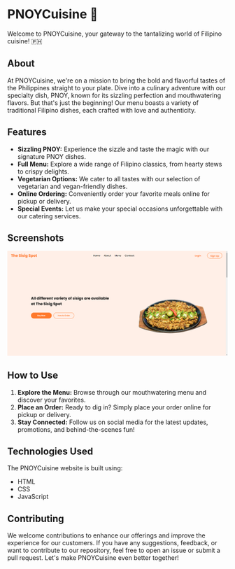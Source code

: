 # PNOYCuisine 🍴

Welcome to PNOYCuisine, your gateway to the tantalizing world of Filipino cuisine! 🇵🇭

## About

At PNOYCuisine, we're on a mission to bring the bold and flavorful tastes of the Philippines straight to your plate. Dive into a culinary adventure with our specialty dish, PNOY, known for its sizzling perfection and mouthwatering flavors. But that's just the beginning! Our menu boasts a variety of traditional Filipino dishes, each crafted with love and authenticity.

## Features

- **Sizzling PNOY:** Experience the sizzle and taste the magic with our signature PNOY dishes.
- **Full Menu:** Explore a wide range of Filipino classics, from hearty stews to crispy delights.
- **Vegetarian Options:** We cater to all tastes with our selection of vegetarian and vegan-friendly dishes.
- **Online Ordering:** Conveniently order your favorite meals online for pickup or delivery.
- **Special Events:** Let us make your special occasions unforgettable with our catering services.

## Screenshots

![PNOYCuisine Screenshot](/assets/screenshots/homepage.png)

## How to Use

1. **Explore the Menu:** Browse through our mouthwatering menu and discover your favorites.
2. **Place an Order:** Ready to dig in? Simply place your order online for pickup or delivery.
3. **Stay Connected:** Follow us on social media for the latest updates, promotions, and behind-the-scenes fun!

## Technologies Used

The PNOYCuisine website is built using:
- HTML
- CSS
- JavaScript

## Contributing

We welcome contributions to enhance our offerings and improve the experience for our customers. If you have any suggestions, feedback, or want to contribute to our repository, feel free to open an issue or submit a pull request. Let's make PNOYCuisine even better together!
